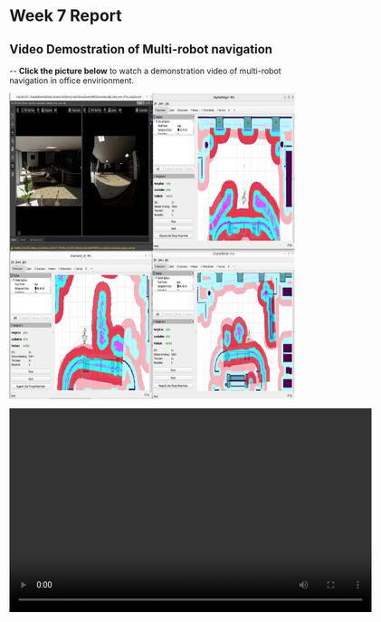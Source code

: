 # Week 7 Report
## Video Demostration of Multi-robot navigation
-- **Click the picture below** to watch a demonstration video of multi-robot navigation in office envirionment.


  <a href="videos/multi-robot_navigation_office_demo.webm" target="_blank"><img src="images/multi-robot_navigation_office.png" alt="Demo of multi-robot navigation (click to see a video)" width="864" height="540" border="0" /></a>

<video width="640" height="360" controls>
  <source src="https://nottinghamedu1-my.sharepoint.com/personal/scykl2_nottingham_edu_cn/_layouts/15/stream.aspx?id=%2Fpersonal%2Fscykl2%5Fnottingham%5Fedu%5Fcn%2FDocuments%2F%E6%A1%8C%E9%9D%A2%2FD%E8%B5%84%E6%96%99%2F%E5%A4%A7%E5%AD%A6%2F%E6%9A%91%E6%9C%9F%E9%A1%B9%E7%9B%AE%2F%E5%AE%81%E8%AF%BA%E6%9A%91%E6%9C%9F%E9%A1%B9%E7%9B%AE%2F2024%2DFURP%2FGitHub%2FKeLiu%2Dweekly%2Dreport%2FWeekly%2DReports%2Fweek07%2Fvideos%2Fmulti%2Drobot%5Fnavigation%5Foffice%5Fdemo%2Ewebm&ga=1&referrer=StreamWebApp%2EWeb&referrerScenario=AddressBarCopied%2Eview%2Eaf33bf91%2D6967%2D440d%2Da337%2Dfefa67ff7abd">
  Your browser does not support the video tag.
</video>
